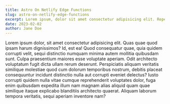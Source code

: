 ```yaml
---
title: Astro On Netlify Edge Functions
slug: astro-on-netlify-edge-functions
excerpt: Lorem ipsum, dolor sit amet consectetur adipisicing elit. Repellendus commodi quasi, obcaecati tempora rem aliquid, eius praesentium itaque reiciendis necessitatibus quas, dignissimos ipsam. Dolor ullam a atque laudantium? Molestias, veritatis.
date: 2023-02-02
author: Jane Doe
---
```


Lorem ipsum dolor, sit amet consectetur adipisicing elit. Quas quae quod ipsam harum dignissimos? Id, est ea! Quod consequatur quae, quia quidem corrupti velit, sequi distinctio numquam minima autem mollitia quibusdam sunt. Culpa praesentium maiores esse voluptate aperiam. Odit architecto voluptatum fugit dicta ullam rerum deserunt. Perspiciatis aliquam veritatis similique molestiae quod cum dolorum temporibus nostrum, debitis placeat consequuntur incidunt distinctio nulla aut corrupti eveniet delectus? Iusto corrupti quidem nulla vitae cumque reprehenderit voluptates dolor, fuga enim quibusdam expedita illum nam magnam alias aliquid quam quae similique itaque explicabo blanditiis architecto quaerat. Aliquam laborum tempora veritatis, sequi aperiam inventore nam?
